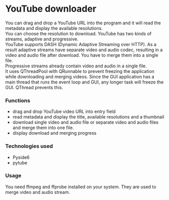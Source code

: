 # YouTube downloader

You can drag and drop a YouTube URL into the program and it will read the
metadata and display the available resolutions.  
You can choose the resolution to download. YouTube has two kinds of streams,
adaptive and progressive.  
YouTube supports DASH (Dynamic Adaptive Streaming over HTTP). As a result
adaptive streams have separate video and audio codec, resulting in a video and
audio file after download. You have to merge them into a single file.  
Progressive streams already contain video and audio in a single file.  
It uses QThreadPool with QRunnable to prevent freezing the application while
downloading and merging videos. Since the GUI application has a main thread that
runs the event loop and GUI, any longer task will freeze the GUI. QThread
prevents this.

### Functions
- drag and drop YouTube video URL into entry field
- read metadata and display the title, available resolutions and a thumbnail
- download single video and audio file or separate video and audio files and
merge them into one file.
- display download and merging progress

### Technologies used

- Pyside6
- pytube


### Usage
You need ffmpeg and ffprobe installed on your system. They are used to merge video
and audio stream.
